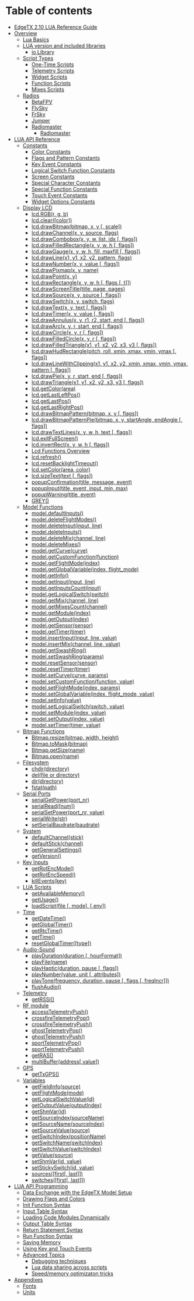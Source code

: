 # Table of contents

* [EdgeTX 2.10 LUA Reference Guide](README.md)
* [Overview](overview/README.md)
  * [Lua Basics](overview/lua-basics.md)
  * [LUA version and included libraries](overview/version-libraries/README.md)
    * [io Library](overview/version-libraries/io-library.md)
  * [Script Types](overview/script-types/README.md)
    * [One-Time Scripts](overview/script-types/one-time-scripts.md)
    * [Telemetry Scripts](overview/script-types/telemetry-scripts.md)
    * [Widget Scripts](overview/script-types/widget-scripts.md)
    * [Function Scripts](overview/script-types/function-scripts.md)
    * [Mixes Scripts](overview/script-types/mixes-scripts.md)
  * [Radios](overview/radios/)
    * [BetaFPV](overview/radios/betafpv/)
    * [FlySky](overview/radios/flysky/)
    * [FrSky](overview/radios/frsky/)
    * [Jumper](overview/radios/jumper/)
    * [Radiomaster](overview/radios/radiomaster/)
      * [Radiomaster](overview/radios/radiomaster/tx16s.md)
* [LUA API Reference](lua-api-reference/README.md)
  * [Constants](lua-api-reference/constants/README.md)
    * [Color Constants](lua-api-reference/constants/color-constants.md)
    * [Flags and Pattern Constants](lua-api-reference/constants/flags-and-pattern-constants.md)
    * [Key Event Constants](lua-api-reference/constants/key-event-constants.md)
    * [Logical Switch Function Constants](lua-api-reference/constants/logical-switch-function-constants.md)
    * [Screen Constants](lua-api-reference/constants/screen-constants.md)
    * [Special Character Constants](lua-api-reference/constants/special-character-constants.md)
    * [Special Function Constants](lua-api-reference/constants/special-function-constants.md)
    * [Touch Event Constants](lua-api-reference/constants/touch-event-constants.md)
    * [Widget Options Constants](lua-api-reference/constants/widget-options.md)
  * [Display LCD](lua-api-reference/display-lcd/README.md)
    * [lcd.RGB(r, g, b)](lua-api-reference/display-lcd/RGB.md)
    * [lcd.clear(\[color\])](lua-api-reference/display-lcd/clear.md)
    * [lcd.drawBitmap(bitmap, x, y \[, scale\])](lua-api-reference/display-lcd/drawBitmap.md)
    * [lcd.drawChannel(x, y, source, flags)](lua-api-reference/display-lcd/drawChannel.md)
    * [lcd.drawCombobox(x, y, w, list, idx \[, flags\])](lua-api-reference/display-lcd/drawCombobox.md)
    * [lcd.drawFilledRectangle(x, y, w, h \[, flags\])](lua-api-reference/display-lcd/drawFilledRectangle.md)
    * [lcd.drawGauge(x, y, w, h, fill, maxfill \[, flags\])](lua-api-reference/display-lcd/drawGauge.md)
    * [lcd.drawLine(x1, y1, x2, y2, pattern, flags)](lua-api-reference/display-lcd/drawLine.md)
    * [lcd.drawNumber(x, y, value \[, flags\])](lua-api-reference/display-lcd/drawNumber.md)
    * [lcd.drawPixmap(x, y, name)](lua-api-reference/display-lcd/drawPixmap.md)
    * [lcd.drawPoint(x, y)](lua-api-reference/display-lcd/drawPoint.md)
    * [lcd.drawRectangle(x, y, w, h \[, flags \[, t\]\])](lua-api-reference/display-lcd/drawRectangle.md)
    * [lcd.drawScreenTitle(title, page, pages)](lua-api-reference/display-lcd/drawScreenTitle.md)
    * [lcd.drawSource(x, y, source \[, flags\])](lua-api-reference/display-lcd/drawSource.md)
    * [lcd.drawSwitch(x, y, switch, flags)](lua-api-reference/display-lcd/drawSwitch.md)
    * [lcd.drawText(x, y, text \[, flags\])](lua-api-reference/display-lcd/drawText.md)
    * [lcd.drawTimer(x, y, value \[, flags\])](lua-api-reference/display-lcd/drawTimer.md)
    * [lcd.drawAnnulus(x, y, r1, r2, start, end \[, flags\])](lua-api-reference/display-lcd/drawannulus.md)
    * [lcd.drawArc(x, y, r, start, end \[, flags\])](lua-api-reference/display-lcd/drawarc.md)
    * [lcd.drawCircle(x, y, r \[, flags\])](lua-api-reference/display-lcd/drawcircle.md)
    * [lcd.drawFilledCircle(x, y, r \[, flags\])](lua-api-reference/display-lcd/drawfilledcircle.md)
    * [lcd.drawFilledTriangle(x1, y1, x2, y2, x3, y3 \[, flags\])](lua-api-reference/display-lcd/drawfilledtriangle.md)
    * [lcd.drawHudRectangle(pitch, roll, xmin, xmax, ymin, ymax \[, flags\])](lua-api-reference/display-lcd/drawhudrectangle.md)
    * [lcd.drawLineWithClipping(x1, y1, x2, y2, xmin, xmax, ymin, ymax, pattern \[, flags\])](lua-api-reference/display-lcd/drawlinewithclipping.md)
    * [lcd.drawPie(x, y, r, start, end \[, flags\])](lua-api-reference/display-lcd/drawpie.md)
    * [lcd.drawTriangle(x1, y1, x2, y2, x3, y3 \[, flags\])](lua-api-reference/display-lcd/drawtriangle.md)
    * [lcd.getColor(area)](lua-api-reference/display-lcd/getColor.md)
    * [lcd.getLastLeftPos()](lua-api-reference/display-lcd/getLastLeftPos.md)
    * [lcd.getLastPos()](lua-api-reference/display-lcd/getLastPos.md)
    * [lcd.getLastRightPos()](lua-api-reference/display-lcd/getLastRightPos.md)
    * [lcd.drawBitmapPattern(bitmap, x, y \[, flags\])](lua-api-reference/display-lcd/lcd.drawbitmappattern.md)
    * [lcd.drawBitmapPatternPie(bitmap, x, y, startAngle, endAngle \[, flags\])](lua-api-reference/display-lcd/lcd.drawbitmappatternpie.md)
    * [lcd.drawTextLines(x, y, w, h, text \[, flags\])](lua-api-reference/display-lcd/lcd.drawtextlines.md)
    * [lcd.exitFullScreen()](lua-api-reference/display-lcd/lcd.exitfullscreen.md)
    * [lcd.invertRect(x, y, w, h \[, flags\])](lua-api-reference/display-lcd/lcd.invertrect.md)
    * [Lcd Functions Overview](lua-api-reference/display-lcd/lcd-functions-overview.md)
    * [lcd.refresh()](lua-api-reference/display-lcd/refresh.md)
    * [lcd.resetBacklightTimeout()](lua-api-reference/display-lcd/resetBacklightTimeout.md)
    * [lcd.setColor(area, color)](lua-api-reference/display-lcd/setColor.md)
    * [lcd.sizeText(text \[, flags\])](lua-api-reference/display-lcd/sizetext.md)
    * [popupConfirmation(title, message, event)](lua-api-reference/display-lcd/popupconfirmation.md)
    * [popupInput(title, event, input, min, max)](lua-api-reference/display-lcd/popupinput.md)
    * [popupWarning(title, event)](lua-api-reference/display-lcd/popupwarning.md)
    * [GREY()](lua-api-reference/display-lcd/grey.md)
  * [Model Functions](lua-api-reference/model/README.md)
    * [model.defaultInputs()](lua-api-reference/model/defaultinputs.md)
    * [model.deleteFlightModes()](lua-api-reference/model/deleteflightmodes.md)
    * [model.deleteInput(input, line)](lua-api-reference/model/deleteinput.md)
    * [model.deleteInputs()](lua-api-reference/model/deleteinputs.md)
    * [model.deleteMix(channel, line)](lua-api-reference/model/deletemix.md)
    * [model.deleteMixes()](lua-api-reference/model/deletemixes.md)
    * [model.getCurve(curve)](lua-api-reference/model/getcurve.md)
    * [model.getCustomFunction(function)](lua-api-reference/model/getcustomfunction.md)
    * [model.getFlightMode(index)](lua-api-reference/model/getflightmode.md)
    * [model.getGlobalVariable(index, flight\_mode)](lua-api-reference/model/getglobalvariable.md)
    * [model.getInfo()](lua-api-reference/model/getinfo.md)
    * [model.getInput(input, line)](lua-api-reference/model/getinput.md)
    * [model.getInputsCount(input)](lua-api-reference/model/getinputscount.md)
    * [model.getLogicalSwitch(switch)](lua-api-reference/model/getlogicalswitch.md)
    * [model.getMix(channel, line)](lua-api-reference/model/getmix.md)
    * [model.getMixesCount(channel)](lua-api-reference/model/getmixescount.md)
    * [model.getModule(index)](lua-api-reference/model/getmodule.md)
    * [model.getOutput(index)](lua-api-reference/model/getoutput.md)
    * [model.getSensor(sensor)](lua-api-reference/model/getsensor.md)
    * [model.getTimer(timer)](lua-api-reference/model/gettimer.md)
    * [model.insertInput(input, line, value)](lua-api-reference/model/insertinput.md)
    * [model.insertMix(channel, line, value)](lua-api-reference/model/insertmix.md)
    * [model.getSwashRing()](lua-api-reference/model/model.getswashring.md)
    * [model.setSwashRing(params)](lua-api-reference/model/model.setswashring-params.md)
    * [model.resetSensor(sensor)](lua-api-reference/model/resetsensor.md)
    * [model.resetTimer(timer)](lua-api-reference/model/resettimer.md)
    * [model.setCurve(curve, params)](lua-api-reference/model/setcurve.md)
    * [model.setCustomFunction(function, value)](lua-api-reference/model/setcustomfunction.md)
    * [model.setFlightMode(index, params)](lua-api-reference/model/setflightmode.md)
    * [model.setGlobalVariable(index, flight\_mode, value)](lua-api-reference/model/setglobalvariable.md)
    * [model.setInfo(value)](lua-api-reference/model/setinfo.md)
    * [model.setLogicalSwitch(switch, value)](lua-api-reference/model/setlogicalswitch.md)
    * [model.setModule(index, value)](lua-api-reference/model/setmodule.md)
    * [model.setOutput(index, value)](lua-api-reference/model/setoutput.md)
    * [model.setTimer(timer, value)](lua-api-reference/model/settimer.md)
  * [Bitmap Functions](lua-api-reference/bitmap/README.md)
    * [Bitmap.resize(bitmap, width, height)](lua-api-reference/bitmap/bitmap.resize.md)
    * [Bitmap.toMask(bitmap)](lua-api-reference/bitmap/bitmap.tomask.md)
    * [Bitmap.getSize(name)](lua-api-reference/bitmap/getsize.md)
    * [Bitmap.open(name)](lua-api-reference/bitmap/open.md)
  * [Filesystem](lua-api-reference/filesystem/README.md)
    * [chdir(directory)](lua-api-reference/filesystem/chdir.md)
    * [del(file or directory)](lua-api-reference/filesystem/del.md)
    * [dir(directory)](lua-api-reference/filesystem/dir.md)
    * [fstat(path)](lua-api-reference/filesystem/fstat.md)
  * [Serial Ports](lua-api-reference/serial-ports/README.md)
    * [serialGetPower(port\_nr)](lua-api-reference/serial-ports/serialgetpower.md)
    * [serialRead(\[num\])](lua-api-reference/serial-ports/serialread.md)
    * [serialSetPower(port\_nr, value)](lua-api-reference/serial-ports/serialsetpower.md)
    * [serialWrite(str)](lua-api-reference/serial-ports/serialwrite.md)
    * [setSerialBaudrate(baudrate)](lua-api-reference/serial-ports/setserialbaudrate.md)
  * [System](lua-api-reference/system/README.md)
    * [defaultChannel(stick)](lua-api-reference/system/defaultchannel.md)
    * [defaultStick(channel)](lua-api-reference/system/defaultstick.md)
    * [getGeneralSettings()](lua-api-reference/system/getgeneralsettings.md)
    * [getVersion()](lua-api-reference/system/getversion.md)
  * [Key Inputs](lua-api-reference/key-inputs/README.md)
    * [getRotEncMode()](lua-api-reference/key-inputs/getrotencmode.md)
    * [getRotEncSpeed()](lua-api-reference/key-inputs/getrotencspeed.md)
    * [killEvents(key)](lua-api-reference/key-inputs/killevents.md)
  * [LUA Scripts](lua-api-reference/lua-scripts/README.md)
    * [getAvailableMemory()](lua-api-reference/lua-scripts/getavailablememory.md)
    * [getUsage()](lua-api-reference/lua-scripts/getusage.md)
    * [loadScript(file \[, mode\], \[,env\])](lua-api-reference/lua-scripts/loadscript.md)
  * [Time](lua-api-reference/time/README.md)
    * [getDateTime()](lua-api-reference/time/getdatetime.md)
    * [getGlobalTimer()](lua-api-reference/time/getglobaltimer.md)
    * [getRtcTime()](lua-api-reference/time/getrtctime.md)
    * [getTime()](lua-api-reference/time/gettime.md)
    * [resetGlobalTimer(\[type\])](lua-api-reference/time/resetglobaltimer.md)
  * [Audio-Sound](lua-api-reference/audio-sound/README.md)
    * [playDuration(duration \[, hourFormat\])](lua-api-reference/audio-sound/playduration.md)
    * [playFile(name)](lua-api-reference/audio-sound/playfile.md)
    * [playHaptic(duration, pause \[, flags\])](lua-api-reference/audio-sound/playhaptic.md)
    * [playNumber(value, unit \[, attributes\])](lua-api-reference/audio-sound/playnumber.md)
    * [playTone(frequency, duration, pause \[, flags \[, freqIncr\]\])](lua-api-reference/audio-sound/playtone.md)
    * [flushAudio()](lua-api-reference/audio-sound/flushaudio.md)
  * [Telemetry](lua-api-reference/telemetry/README.md)
    * [getRSSI()](lua-api-reference/telemetry/getrssi.md)
  * [RF module](lua-api-reference/rf-module/README.md)
    * [accessTelemetryPush()](lua-api-reference/rf-module/accesstelemetrypush.md)
    * [crossfireTelemetryPop()](lua-api-reference/rf-module/crossfiretelemetrypop.md)
    * [crossfireTelemetryPush()](lua-api-reference/rf-module/crossfiretelemetrypush.md)
    * [ghostTelemetryPop()](lua-api-reference/rf-module/ghosttelemetrypop.md)
    * [ghostTelemetryPush()](lua-api-reference/rf-module/ghosttelemetrypush.md)
    * [sportTelemetryPop()](lua-api-reference/rf-module/sporttelemetrypop.md)
    * [sportTelemetryPush()](lua-api-reference/rf-module/sporttelemetrypush.md)
    * [getRAS()](lua-api-reference/rf-module/getras.md)
    * [multiBuffer(address\[,value\])](lua-api-reference/rf-module/multibuffer-address-value.md)
  * [GPS](lua-api-reference/gps/README.md)
    * [getTxGPS()](lua-api-reference/gps/gettxgps.md)
  * [Variables](lua-api-reference/variables/README.md)
    * [getFieldInfo(source)](lua-api-reference/variables/getfieldinfo.md)
    * [getFlightMode(mode)](lua-api-reference/variables/getflightmode.md)
    * [getLogicalSwitchValue(id)](lua-api-reference/variables/getlogicalswitchvalue.md)
    * [getOutputValue(outputIndex)](lua-api-reference/variables/getoutputvalue.md)
    * [getShmVar(id)](lua-api-reference/variables/getshmvar.md)
    * [getSourceIndex(sourceName)](lua-api-reference/variables/getsourceindex.md)
    * [getSourceName(sourceIndex)](lua-api-reference/variables/getsourcename.md)
    * [getSourceValue(source)](lua-api-reference/variables/getsourcevalue.md)
    * [getSwitchIndex(positionName)](lua-api-reference/variables/getswitchindex.md)
    * [getSwitchName(switchIndex)](lua-api-reference/variables/getswitchname.md)
    * [getSwitchValue(switchIndex)](lua-api-reference/variables/getswitchvalue.md)
    * [getValue(source)](lua-api-reference/variables/getvalue.md)
    * [setShmVar(id, value)](lua-api-reference/variables/setshmvar.md)
    * [setStickySwitch(id, value)](lua-api-reference/variables/setstickyswitch.md)
    * [sources(\[first\[, last\]\])](lua-api-reference/variables/sources.md)
    * [switches(\[first\[, last\]\])](lua-api-reference/variables/switches.md)
* [LUA API Programming](lua-api-programming/README.md)
  * [Data Exchange with the EdgeTX Model Setup](lua-api-programming/data-exchange-with-the-edgetx-model-setup.md)
  * [Drawing Flags and Colors](lua-api-programming/drawing-flags-and-colors.md)
  * [Init Function Syntax](lua-api-programming/init-function-syntax.md)
  * [Input Table Syntax](lua-api-programming/input-table-syntax.md)
  * [Loading Code Modules Dynamically](lua-api-programming/loading-code-modules-dynamically.md)
  * [Output Table Syntax](lua-api-programming/output-table-syntax.md)
  * [Return Statement Syntax](lua-api-programming/return-statement-syntax.md)
  * [Run Function Syntax](lua-api-programming/run-function-syntax.md)
  * [Saving Memory](lua-api-programming/saving-memory.md)
  * [Using Key and Touch Events](lua-api-programming/using-key-and-touch-events.md)
  * [Advanced Topics](advanced-topics/README.md)
    * [Debugging techniques](advanced-topics/debugging-techniques.md)
    * [Lua data sharing across scripts](advanced-topics/lua-data-sharing-across-scripts.md)
    * [Speed/memory optimizaton tricks](advanced-topics/optimization-tricks.md)
* [Appendixes](appendix/README.md)
  * [Fonts](appendix/fonts.md)
  * [Units](appendix/units.md)
